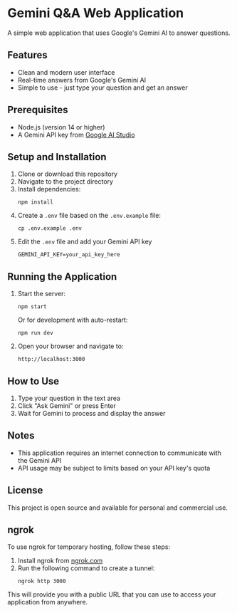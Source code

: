 # Gemini Q&A Web Application

A simple web application that uses Google's Gemini AI to answer questions.

## Features

- Clean and modern user interface
- Real-time answers from Google's Gemini AI
- Simple to use - just type your question and get an answer

## Prerequisites

- Node.js (version 14 or higher)
- A Gemini API key from [Google AI Studio](https://aistudio.google.com/app/apikey)

## Setup and Installation

1. Clone or download this repository
2. Navigate to the project directory
3. Install dependencies:
   ```
   npm install
   ```
4. Create a `.env` file based on the `.env.example` file:
   ```
   cp .env.example .env
   ```
5. Edit the `.env` file and add your Gemini API key
   ```
   GEMINI_API_KEY=your_api_key_here
   ```

## Running the Application

1. Start the server:
   ```
   npm start
   ```
   Or for development with auto-restart:
   ```
   npm run dev
   ```
2. Open your browser and navigate to:
   ```
   http://localhost:3000
   ```

## How to Use

1. Type your question in the text area
2. Click "Ask Gemini" or press Enter
3. Wait for Gemini to process and display the answer

## Notes

- This application requires an internet connection to communicate with the Gemini API
- API usage may be subject to limits based on your API key's quota

## License

This project is open source and available for personal and commercial use. 

## ngrok

To use ngrok for temporary hosting, follow these steps:

1. Install ngrok from [ngrok.com](https://ngrok.com)
2. Run the following command to create a tunnel:
   ```
   ngrok http 3000
   ```

This will provide you with a public URL that you can use to access your application from anywhere. 